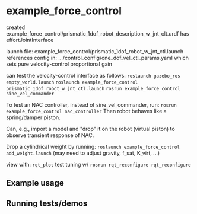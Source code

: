 # example_force_control

  created example_force_control/prismatic_1dof_robot_description_w_jnt_clt.urdf
  has effortJointInterface
  
launch file: example_force_control/prismatic_1dof_robot_w_jnt_ctl.launch
  references config in: .../control_config/one_dof_vel_ctl_params.yaml
  which sets pure velocity-control proportional gain
  
can test the velocity-control interface as follows:
`roslaunch gazebo_ros empty_world.launch` 
`roslaunch example_force_control prismatic_1dof_robot_w_jnt_ctl.launch` 
`rosrun example_force_control sine_vel_commander` 

To test an NAC controller, instead of sine_vel_commander, run:
`rosrun example_force_control nac_controller`
Then robot behaves like a spring/damper piston.  

Can, e.g., import a model and "drop" it on the robot (virtual piston) to observe transient response of NAC.

Drop a cylindrical weight by running:
`roslaunch example_force_control add_weight.launch`
(may need to adjust gravity, f_sat, K_virt, ...)


  view with: 
  `rqt_plot`
  test tuning w/ 
  `rosrun rqt_reconfigure rqt_reconfigure`
  

## Example usage

## Running tests/demos
    

